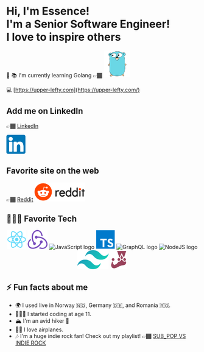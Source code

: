 # Hi, I'm **Essence!**<br/> I'm a Senior Software Engineer!<br/>I love to inspire others

🚀 📚 I'm currently learning Golang
👉🏾 <img height="70px" src="./images/go.svg" alt="Go logo"/><br/>

💻 [https://upper-lefty.com](https://upper-lefty.com/)<br/>

## Add me on LinkedIn  

👉🏾 [LinkedIn](https://www.linkedin.com/in/upper-lefty/)<br/>

<img height="50px" src="./images/linkedin.svg" alt="Linkedin logo"/> 

## Favorite site on the web

👉🏾 [Reddit](https://www.reddit.com/)
<img height="50px" src="./images/reddit-logo-new.svg" alt="Reddit logo"/>

## 👩🏽‍💻 Favorite Tech

<div align="center">

<img height="50px" src="./images/react.svg" alt="ReactJS logo"/> 

<img height="50px" src="./images/redux.svg" alt="Redux logo"/>

<img height="50px" src="https://upload.wikimedia.org/wikipedia/commons/thumb/6/6a/JavaScript-logo.png/480px-JavaScript-logo.png" alt="JavaScript logo"/> 

<img height="50px" src="./images/typescript.svg" alt="Typescript logo"/>

<img height="50px" src="https://graphql.org/img/logo.svg" alt="GraphQL logo"/>

<img height="50px" src="https://upload.wikimedia.org/wikipedia/commons/d/d9/Node.js_logo.svg" alt="NodeJS logo"/> 


<img height="50px" src="./images/tailwindcss.svg" alt="Tailwindcss logo"/>

<img height="50px" src="./images/jest.svg" alt="Jest logo"/>

</div>

## ⚡ Fun facts about me

- 🌍 I used live in Norway 🇳🇴, Germany 🇩🇪, and Romania 🇷🇴.
- 👩🏽‍💻 I started coding at age 11.
- 🏔 I'm an avid hiker 🥾
- 🛫🛬 I love airplanes.
- 🎶 I'm a huge indie rock fan! Check out my playlist! 👉🏾 [SUB_POP VS INDIE ROCK](https://soundcloud.com/upper-lefty/sets/sub_pop-vs-indie-rock)
